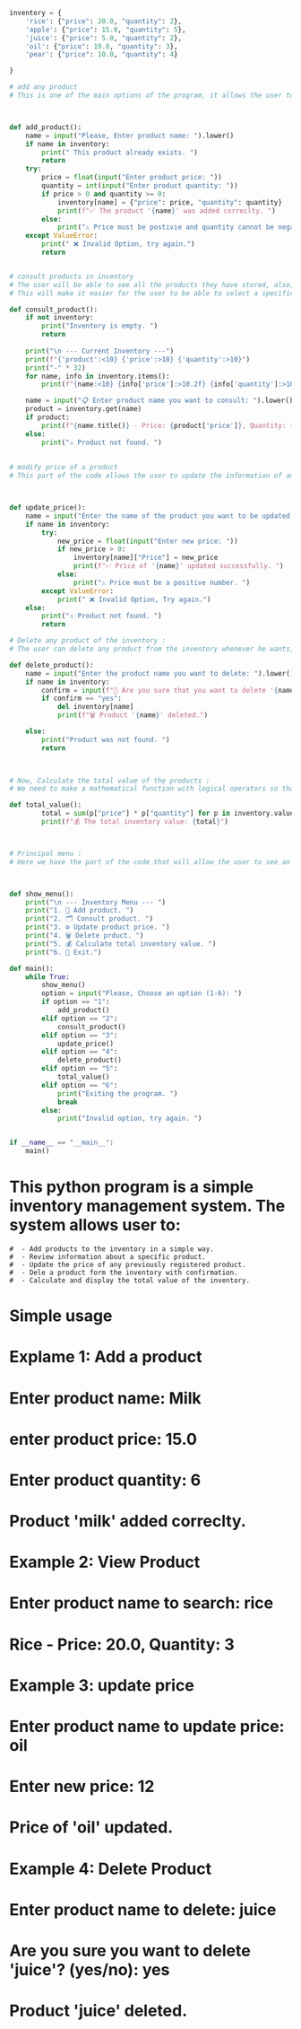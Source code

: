 ```python
inventory = {
    'rice': {"price": 20.0, "quantity": 2},
    'apple': {"price": 15.0, "quantity": 5},
    'juice': {"price": 5.0, "quantity": 2},
    'oil': {"price": 19.0, "quantity": 3},
    'pear': {"price": 10.0, "quantity": 4}

}

# add any product 
# This is one of the main options of the program, it allows the user to add any new product he wants.



def add_product():
    name = input("Please, Enter product name: ").lower()
    if name in inventory:
        print(" This product already exists. ")
        return
    try:
        price = float(input("Enter product price: "))
        quantity = int(input("Enter product quantity: "))
        if price > 0 and quantity >= 0:
            inventory[name] = {"price": price, "quantity": quantity}
            print(f"✅ The product '{name}' was added correclty. ")
        else:
            print("⚠️ Price must be postivie and quantity cannot be negative. ")
    except ValueError:
        print(" ❌ Invalid Option, try again.")
        return


# consult products in inventory 
# The user will be able to see all the products they have stored, also, check prices, quantities, etc... 
# This will make it easier for the user to be able to select a specific product.

def consult_product():
    if not inventory:
        print("Inventory is empty. ")
        return
    
    print("\n --- Current Inventory ---")
    print(f"{'product':<10} {'price':>10} {'quantity':>10}")
    print("-" * 32)
    for name, info in inventory.items():
        print(f"{name:<10} {info['price']:>10.2f} {info['quantity']:>10}")

    name = input("📋 Enter product name you want to consult: ").lower()
    product = inventory.get(name)
    if product:
        print(f"{name.title()} - Price: {product['price']}, Quantity: {product['quantity']}")
    else:
        print("⚠️ Product not found. ")
        
    
# modify price of a product 
# This part of the code allows the user to update the information of any product at any time.



def update_price():
    name = input("Enter the name of the product you want to be updated: ").lower()
    if name in inventory:
        try: 
            new_price = float(input("Enter new price: "))
            if new_price > 0:
                inventory[name]["Price"] = new_price
                print(f"✅ Price of '{name}' updated successfully. ")
            else: 
                print("⚠️ Price must be a positive number. ")
        except ValueError:
            print(" ❌ Invalid Option, Try again.")
    else:
        print("⚠️ Product not found. ")
        return

# Delete any product of the inventory :
# The user can delete any product from the inventory whenever he wants, obviously a confirmation will be sent to the user to avoid involuntary deletions.

def delete_product():
    name = input("Enter the product name you want to delete: ").lower()
    if name in inventory:
        confirm = input(f"🔴 Are you sure that you want to delete '{name}'? (yes/no): ").lower()
        if confirm == "yes":
            del inventory[name]
            print(f"🗑️ Product '{name}' deleted.")

    else:
        print("Product was not found. ")
        return
    


# Now, Calculate the total value of the products :
# We need to make a mathematical function with logical operators so that the user can see the total value of the products in their inventory.

def total_value():
        total = sum(p["price"] * p["quantity"] for p in inventory.values())
        print(f"💰 The total inventory value: {total}")



# Principal menu : 
# Here we have the part of the code that will allow the user to see an organized interface and select the desired options.



def show_menu():
    print("\n --- Inventory Menu --- ")
    print("1. 📎 Add product. ")
    print("2. 🗂️ Consult product. ")    
    print("3. ⚙️ Update product price. ")
    print("4. 🗑️ Delete prduct. ")
    print("5. 💰 Calculate total inventory value. ")
    print("6. 👋 Exit.")

def main():
    while True:
        show_menu()
        option = input("Please, Choose an option (1-6): ")
        if option == "1":
            add_product()
        elif option == "2":
            consult_product()
        elif option == "3":
            update_price()
        elif option == "4":
            delete_product()
        elif option == "5":
            total_value()
        elif option == "6":
            print("Exiting the program. ")
            break
        else:
            print("Invalid option, try again. ")


if __name__ == "__main__":
    main()
```

# This python program is a simple inventory management system. The system allows user to:
    #  - Add products to the inventory in a simple way.
    #  - Review information about a specific product.
    #  - Update the price of any previously registered product.
    #  - Dele a product form the inventory with confirmation.
    #  - Calculate and display the total value of the inventory. 

# Simple usage 

# Explame 1: Add a product
# Enter product name: Milk
# enter product price: 15.0
# Enter product quantity: 6
# Product 'milk' added correclty. 

# Example 2: View Product
# Enter product name to search: rice
# Rice - Price: 20.0, Quantity: 3

# Example 3: update price 

# Enter product name to update price: oil
# Enter new price: 12
# Price of 'oil' updated.

# Example 4: Delete Product

# Enter product name to delete: juice
# Are you sure you want to delete 'juice'? (yes/no): yes
# Product 'juice' deleted.
